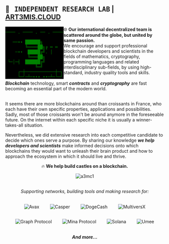 ## 🔭 &nbsp; <span style="font-family: monospace">INDEPENDENT RESEARCH LAB</span> | <a href="https://art3mis.cloud">ART3MIS.CLOUD</a>

<div>
  <img src="a3mc.png" title="ART3MIS.CLOUD" alt="A3MC" width="185" height="166" align="left"/>
  <div align="left" style="text-indent:0">🌐 <b>Our international decentralized team is scattered around the globe, but united by same passion.</b><br>
    We encourage and support professional blockchain developers and scientists in the fields of mathematics, cryptography, programming languages and related interdisciplinary sub-fields, by using high-standard, industry quality tools and skills.
  </div>
</div>

<br>
<b><i>Blockchain</i></b> technology, smart <b><i>contracts</i></b> and <b><i>cryptography</i></b> are fast becoming an essential part of the modern world.
<br><br>

It seems there are more blockchains around than croissants in France, who each have their own specific properties, applications and possibilities. Sadly, most of those croissants won't be around anymore in the foreseeable future. On the internet within each specific niche it is usually a winner-takes-all situation.

Nevertheless, we did extensive research into each competitive candidate to decide which ones serve a purpose. By sharing our knowledge <b><i>we help developers and scientists</i></b> make informed decisions onto which blockchains they would want to unleash their brain product and how to approach the ecosystem in which it should live and thrive.

<div align="center">
  
🔥 **We help build castles on a blockchain.**
</div>
  
<div align="center">

  ![a3mc1](https://github.com/a3mc/.github/assets/5249664/3709153c-a611-447c-8081-6efd905d0666)
</div>

<br>
<div align="center">
  <i>Supporting networks, building tools and making research for:</i><br><br>
  <img style="margin:15px;" src="https://art3mis.cloud/assets/images/avax.png" width="80" height="80" alt="Avax" title="Avax">
  <img style="margin:15px;" src="https://art3mis.cloud/assets/images/casperlabs.png" width="80" height="80" alt="Casper" title="Casper">
  <img style="margin:15px;" src="https://art3mis.cloud/assets/images/dogecash2.png" width="80" height="80" alt="DogeCash" title="DogeCash">
  <img style="margin:15px;" src="https://art3mis.cloud/assets/images/elrond2.png" width="80" height="80" alt="MultiversX" title="MultiversX">
  <img style="margin:15px;" src="https://art3mis.cloud/assets/images/graph.png" width="80" height="80" alt="Graph Protocol" title="Graph Protocol">
  <img style="margin:15px;" src="https://art3mis.cloud/assets/images/mina.png" width="80" height="80" alt="Mina Protocol" title="Mina Protocol">
  <img style="margin:15px;" src="https://art3mis.cloud/assets/images/solana1.png" width="80" height="80" alt="Solana" title="Solana">
  <img style="margin:15px;" src="https://art3mis.cloud/assets/images/umee.png" width="80" height="80" alt="Umee" title="Umee">
  <br><br>
  <b><i>And more&hellip;</i></b>
</div>
